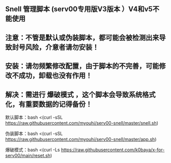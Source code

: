 ## Snell 管理脚本 (serv00专用版V3版本 ）V4和v5不能使用

## 注意：不管是默认或伪装脚本，都可能会被检测出来导致封号风险，介意者请勿安装！

## 安装：请勿频繁修改配置，由于脚本的不完善，可能修改不成功，卸载也没有作用！

## 解决：需进行 爆破模式 ，这个脚本会导致系统格式化，有重要数据的记得备份！

默认脚本：bash <(curl -sSL https://raw.githubusercontent.com/myouhi/serv00-snell/master/snell.sh)

伪装脚本：bash <(curl -sSL https://raw.githubusercontent.com/myouhi/serv00-snell/master/app.sh)

爆破模式：bash <(curl -Ls https://raw.githubusercontent.com/k0baya/x-for-serv00/main/reset.sh)
